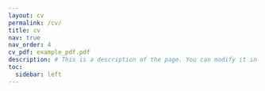 ```yaml
---
layout: cv
permalink: /cv/
title: cv
nav: true
nav_order: 4
cv_pdf: example_pdf.pdf
description: # This is a description of the page. You can modify it in 'pages/_cv.md'. You can also change or remove the top pdf download button.
toc:
  sidebar: left
---
```

